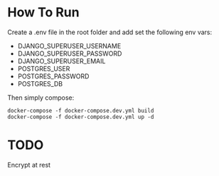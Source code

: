 # How To Run
Create a .env file in the root folder and add set the following env vars:

* DJANGO_SUPERUSER_USERNAME
* DJANGO_SUPERUSER_PASSWORD
* DJANGO_SUPERUSER_EMAIL
* POSTGRES_USER
* POSTGRES_PASSWORD
* POSTGRES_DB

Then simply compose:

`docker-compose -f docker-compose.dev.yml build`\
`docker-compose -f docker-compose.dev.yml up -d`

# TODO
Encrypt at rest